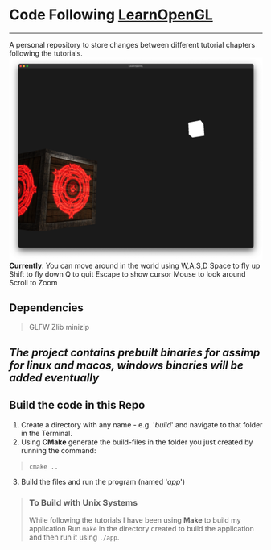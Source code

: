 # Code Following **[LearnOpenGL](https://learnopengl.com)**
---
A personal repository to store changes between different tutorial chapters following the tutorials.
![Wooden and Steel box with demonic symbol](/assets/ss/demonbox-ss.png)
**Currently**: You can move around in the world using W,A,S,D
Space to fly up
Shift to fly down
Q to quit
Escape to show cursor
Mouse to look around
Scroll to Zoom
## Dependencies
> GLFW
> Zlib
> minizip

*The project contains prebuilt binaries for assimp for linux and macos, windows binaries will be added eventually*
---
## Build the code in this Repo
1. Create a directory with any name - e.g. '*build*' and navigate to that folder in the Terminal.
2. Using **CMake** generate the build-files in the folder you just created by running the command:
  > `cmake ..`
3. Build the files and run the program (named '*app*')
> ###  To Build with Unix Systems
> While following the tutorials I have been using **Make** to build my application
> Run `make` in the directory created to build the application and then run it using `./app`.
